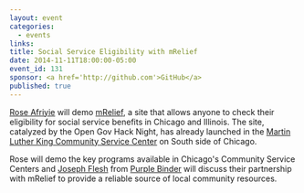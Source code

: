 ```yaml
---
layout: event
categories: 
  - events
links:
title: Social Service Eligibility with mRelief
date: 2014-11-11T18:00:00-05:00
event_id: 131
sponsor: <a href='http://github.com'>GitHub</a>
published: true
---
```


[Rose Afriyie](https://twitter.com/RoseSerwah) will demo [mRelief](http://mrelief.herokuapp.com/), a site that allows anyone to check their eligibility for social service benefits in Chicago and Illinois. The site, catalyzed by the Open Gov Hack Night, has already launched in the [Martin Luther King Community Service Center](http://www.cityofchicago.org/city/en/depts/fss/provdrs/serv/svcs/community_servicecenterlocations.html) on South side of Chicago. 

Rose will demo the key programs available in Chicago's Community Service Centers and [Joseph Flesh](http://www.linkedin.com/in/josephflesh) from [Purple Binder](http://purplebinder.com/) will discuss their partnership with mRelief to provide a reliable source of local community resources. 